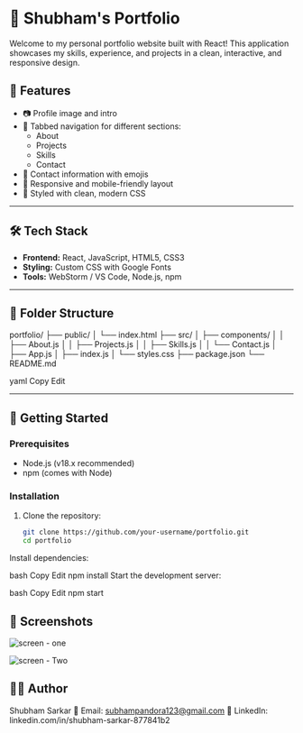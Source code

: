 # 💼 Shubham's Portfolio

Welcome to my personal portfolio website built with React! This application showcases my skills, experience, and projects in a clean, interactive, and responsive design.



## 🧾 Features

- 📷 Profile image and intro
- 🧠 Tabbed navigation for different sections:
    - About
    - Projects
    - Skills
    - Contact
- 💌 Contact information with emojis
- 📱 Responsive and mobile-friendly layout
- 🎨 Styled with clean, modern CSS

---

## 🛠️ Tech Stack

- **Frontend:** React, JavaScript, HTML5, CSS3
- **Styling:** Custom CSS with Google Fonts
- **Tools:** WebStorm / VS Code, Node.js, npm

---

## 📁 Folder Structure

portfolio/
├── public/
│ └── index.html
├── src/
│ ├── components/
│ │ ├── About.js
│ │ ├── Projects.js
│ │ ├── Skills.js
│ │ └── Contact.js
│ ├── App.js
│ ├── index.js
│ └── styles.css
├── package.json
└── README.md

yaml
Copy
Edit

---

## 🧰 Getting Started

### Prerequisites

- Node.js (v18.x recommended)
- npm (comes with Node)

### Installation

1. Clone the repository:
   ```bash
   git clone https://github.com/your-username/portfolio.git
   cd portfolio
Install dependencies:

bash
Copy
Edit
npm install
Start the development server:

bash
Copy
Edit
npm start

## 📸 Screenshots 

![screen - one](resources/application-screen-one.png)

![screen - Two](resources/application-screen-two.png)


## 🧑‍💻 Author
Shubham Sarkar
📧 Email: subhampandora123@gmail.com
🔗 LinkedIn: linkedin.com/in/shubham-sarkar-877841b2


